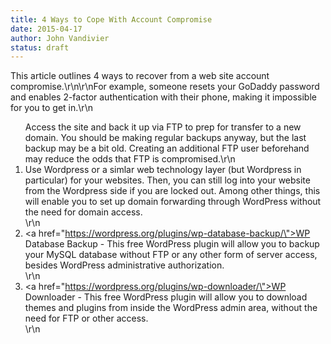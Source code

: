 ```yaml
---
title: 4 Ways to Cope With Account Compromise
date: 2015-04-17
author: John Vandivier
status: draft
---
```


This article outlines 4 ways to recover from a web site account compromise.\r\n\r\nFor example, someone resets your GoDaddy password and enables 2-factor authentication with their phone, making it impossible for you to get in.\r\n<ol>Access the site and back it up via FTP to prep for transfer to a new domain. You should be making regular backups anyway, but the last backup may be a bit old. Creating an additional FTP user beforehand may reduce the odds that FTP is compromised.\r\n	<li>Use Wordpress or a simlar web technology layer (but Wordpress in particular) for your websites. Then, you can still log into your website from the Wordpress side if you are locked out. Among other things, this will enable you to set up domain forwarding through WordPress without the need for domain access.</li>\r\n	<li><a href=\"https://wordpress.org/plugins/wp-database-backup/\">WP Database Backup</a> - This free WordPress plugin will allow you to backup your MySQL database without FTP or any other form of server access, besides WordPress administrative authorization.</li>\r\n	<li><a href=\"https://wordpress.org/plugins/wp-downloader/\">WP Downloader</a> - This free WordPress plugin will allow you to download themes and plugins from inside the WordPress admin area, without the need for FTP or other access.</li>\r\n</ol>